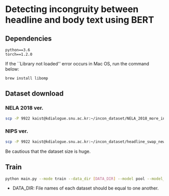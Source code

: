 # Detecting incongruity between headline and body text using BERT

## Dependencies
```
python==3.6
torch==1.2.0
```

If the ``Library not loaded'' error occurs in Mac OS, run the command below:
```
brew install libomp
```

## Dataset download

### NELA 2018 ver.

```bash
scp -P 9922 kaist@kdialogue.snu.ac.kr:~/incon_dataset/NELA_2018_more_info/* data/
```

### NIPS ver.

```bash
scp -P 9922 kaist@kdialogue.snu.ac.kr:~/incon_dataset/headline_swap_news/train/ data_nips_incon/
```

Be cautious that the dataset size is huge.


## Train

```bash
python main.py --mode train --data_dir [DATA_DIR] --model pool --model_file model.pt --freeze True
```

* DATA_DIR: File names of each dataset should be equal to one another.